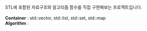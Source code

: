 STL에 포함된 자료구조와 알고리즘 함수를 직접 구현해보는 프로젝트입니다.
</br></br>
**Container** : std::vector, std::list, std::set, std::map
</br>
**Algorithm** : 
